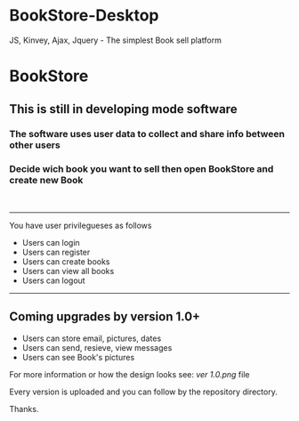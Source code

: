 # BookStore-Desktop
JS, Kinvey, Ajax, Jquery - The simplest Book sell platform
<h1>BookStore</h1>
<h2>This is still in developing mode software</h2>
<h3>The software uses user data to collect and share info between other users </h3>
<h3>Decide wich book you want to sell then open BookStore and <b>create new Book</b> </h3>
<br>
<hr>
<p>You have user privilegueses as follows </p>
<ul>
<li>Users can login</li>
<li>Users can register</li>
<li>Users can create books</li>
<li>Users can view all books</li>
<li>Users can logout</li>
</ul>

<hr>

<h2>Coming upgrades by version 1.0+</h2>
<ul>
<li>Users can store email, pictures, dates</li>
<li>Users can send, resieve, view messages</li>
<li>Users can see Book's pictures</li>
</ul>

For more information or how the design looks see:
<i> ver 1.0.png </i> file

Every version is uploaded and you can follow by the repository directory.

Thanks.
